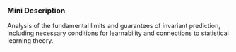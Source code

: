 ### Mini Description

Analysis of the fundamental limits and guarantees of invariant prediction, including necessary conditions for learnability and connections to statistical learning theory.
